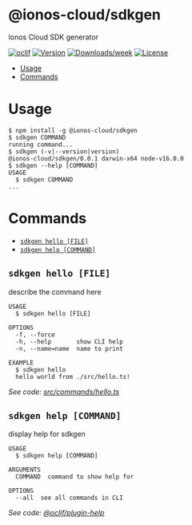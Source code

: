 @ionos-cloud/sdkgen
===================

Ionos Cloud SDK generator

[![oclif](https://img.shields.io/badge/cli-oclif-brightgreen.svg)](https://oclif.io)
[![Version](https://img.shields.io/npm/v/@ionos-cloud/sdkgen.svg)](https://npmjs.org/package/@ionos-cloud/sdkgen)
[![Downloads/week](https://img.shields.io/npm/dw/@ionos-cloud/sdkgen.svg)](https://npmjs.org/package/@ionos-cloud/sdkgen)
[![License](https://img.shields.io/npm/l/@ionos-cloud/sdkgen.svg)](https://github.com/ionos-cloud/sdkgen/blob/master/package.json)

<!-- toc -->
* [Usage](#usage)
* [Commands](#commands)
<!-- tocstop -->
# Usage
<!-- usage -->
```sh-session
$ npm install -g @ionos-cloud/sdkgen
$ sdkgen COMMAND
running command...
$ sdkgen (-v|--version|version)
@ionos-cloud/sdkgen/0.0.1 darwin-x64 node-v16.0.0
$ sdkgen --help [COMMAND]
USAGE
  $ sdkgen COMMAND
...
```
<!-- usagestop -->
# Commands
<!-- commands -->
* [`sdkgen hello [FILE]`](#sdkgen-hello-file)
* [`sdkgen help [COMMAND]`](#sdkgen-help-command)

## `sdkgen hello [FILE]`

describe the command here

```
USAGE
  $ sdkgen hello [FILE]

OPTIONS
  -f, --force
  -h, --help       show CLI help
  -n, --name=name  name to print

EXAMPLE
  $ sdkgen hello
  hello world from ./src/hello.ts!
```

_See code: [src/commands/hello.ts](https://github.com/ionos-cloud/sdkgen/blob/v0.0.1/src/commands/hello.ts)_

## `sdkgen help [COMMAND]`

display help for sdkgen

```
USAGE
  $ sdkgen help [COMMAND]

ARGUMENTS
  COMMAND  command to show help for

OPTIONS
  --all  see all commands in CLI
```

_See code: [@oclif/plugin-help](https://github.com/oclif/plugin-help/blob/v3.2.2/src/commands/help.ts)_
<!-- commandsstop -->
